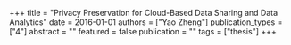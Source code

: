 +++
title = "Privacy Preservation for Cloud-Based Data Sharing and Data Analytics"
date = 2016-01-01
authors = ["Yao Zheng"]
publication_types = ["4"]
abstract = ""
featured = false
publication = ""
tags = ["thesis"]
+++

